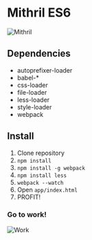 # Mithril ES6

![Mithril](https://hsto.org/files/862/67c/a0d/86267ca0d43d4356aec0b4f4ffcbcc82.png)

## Dependencies
* autoprefixer-loader
* babel-*
* css-loader
* file-loader
* less-loader
* style-loader
* webpack

## Install
1. Clone repository
2. `npm install`
3. `npm install -g webpack`
4. `npm install less`
3. `webpack --watch`
4. Open `app/index.html`
5. PROFIT!

### Go to work!

![Work](http://www.lolriot.com/wp-content/uploads/2015/01/Fun-Time-At-Work-001.jpg)
